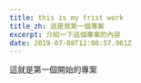```yaml
---
title: this is my frist work
title_zh: 這是我第一個專案
excerpt: 介紹一下這個專案的內容
date: 2019-07-08T12:08:57.961Z
---
```

這就是第一個開始的專案
